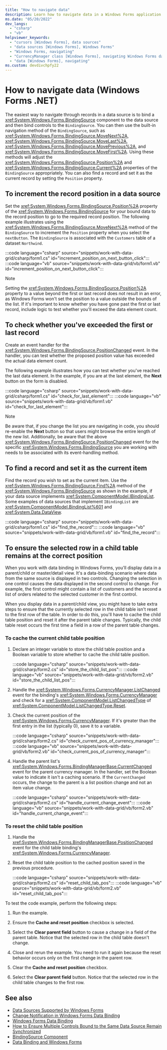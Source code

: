 ```yaml
---
title: "How to navigate data"
description: Learn how to navigate data in a Windows Forms application with a BindingSource component.
ms.date: "05/20/2022"
dev_langs:
  - "csharp"
  - "vb"
helpviewer_keywords: 
  - "cursors [Windows Forms], data sources"
  - "data sources [Windows Forms], Windows Forms"
  - "Windows Forms, navigating"
  - "CurrencyManager class [Windows Forms], navigating Windows Forms data"
  - "data [Windows Forms], navigating"
ms.custom: devdivchpfy22
---
```


# How to navigate data (Windows Forms .NET)

The easiest way to navigate through records in a data source is to bind a <xref:System.Windows.Forms.BindingSource> component to the data source and then bind controls to the `BindingSource`. You can then use the built-in navigation method of the `BindingSource`, such as <xref:System.Windows.Forms.BindingSource.MoveNext%2A>, <xref:System.Windows.Forms.BindingSource.MoveLast%2A>, <xref:System.Windows.Forms.BindingSource.MovePrevious%2A>, and <xref:System.Windows.Forms.BindingSource.MoveFirst%2A>. Using these methods will adjust the <xref:System.Windows.Forms.BindingSource.Position%2A> and <xref:System.Windows.Forms.BindingSource.Current%2A> properties of the `BindingSource` appropriately. You can also find a record and set it as the current record by setting the `Position` property.

## To increment the record position in a data source

Set the <xref:System.Windows.Forms.BindingSource.Position%2A> property of the <xref:System.Windows.Forms.BindingSource> for your bound data to the record position to go to the required record position. The following example illustrates using the <xref:System.Windows.Forms.BindingSource.MoveNext%2A> method of the `BindingSource` to increment the `Position` property when you select the `nextButton`. The `BindingSource` is associated with the `Customers` table of a dataset `Northwind`.

:::code language="csharp" source="snippets/work-with-data-grid/csharp/form1.cs" id="increment_position_on_next_button_click":::
:::code language="vb" source="snippets/work-with-data-grid/vb/form1.vb" id="increment_position_on_next_button_click":::

> [!NOTE]
> Setting the <xref:System.Windows.Forms.BindingSource.Position%2A> property to a value beyond the first or last record does not result in an error, as Windows Forms won't set the position to a value outside the bounds of the list. If it's important to know whether you have gone past the first or last record, include logic to test whether you'll exceed the data element count.

## To check whether you've exceeded the first or last record

Create an event handler for the <xref:System.Windows.Forms.BindingSource.PositionChanged> event. In the handler, you can test whether the proposed position value has exceeded the actual data element count.

The following example illustrates how you can test whether you've reached the last data element. In the example, if you are at the last element, the **Next** button on the form is disabled.

:::code language="csharp" source="snippets/work-with-data-grid/csharp/form1.cs" id="check_for_last_element":::
:::code language="vb" source="snippets/work-with-data-grid/vb/form1.vb" id="check_for_last_element":::

> [!NOTE]
> Be aware that, if you change the list you are navigating in code, you should re-enable the **Next** button so that users might browse the entire length of the new list. Additionally, be aware that the above <xref:System.Windows.Forms.BindingSource.PositionChanged> event for the specific <xref:System.Windows.Forms.BindingSource> you are working with needs to be associated with its event-handling method.

## To find a record and set it as the current item

Find the record you wish to set as the current item. Use the <xref:System.Windows.Forms.BindingSource.Find%2A> method of the <xref:System.Windows.Forms.BindingSource> as shown in the example, if your data source implements <xref:System.ComponentModel.IBindingList>. Some examples of data sources that implement `IBindingList` are <xref:System.ComponentModel.BindingList%601> and <xref:System.Data.DataView>.

:::code language="csharp" source="snippets/work-with-data-grid/csharp/form1.cs" id="find_the_record":::
:::code language="vb" source="snippets/work-with-data-grid/vb/form1.vb" id="find_the_record":::

## To ensure the selected row in a child table remains at the correct position

When you work with data binding in Windows Forms, you'll display data in a parent/child or master/detail view. It's a data-binding scenario where data from the same source is displayed in two controls. Changing the selection in one control causes the data displayed in the second control to change. For example, the first control might contain a list of customers and the second a list of orders related to the selected customer in the first control.

When you display data in a parent/child view, you might have to take extra steps to ensure that the currently selected row in the child table isn't reset to the first row of the table. In order to do this, you'll have to cache the child table position and reset it after the parent table changes. Typically, the child table reset occurs the first time a field in a row of the parent table changes.

### To cache the current child table position

01. Declare an integer variable to store the child table position and a Boolean variable to store whether to cache the child table position.

    :::code language="csharp" source="snippets/work-with-data-grid/csharp/form2.cs" id="store_the_child_list_pos":::
    :::code language="vb" source="snippets/work-with-data-grid/vb/form2.vb" id="store_the_child_list_pos":::

01. Handle the <xref:System.Windows.Forms.CurrencyManager.ListChanged> event for the binding's <xref:System.Windows.Forms.CurrencyManager> and check for a <xref:System.ComponentModel.ListChangedType> of <xref:System.ComponentModel.ListChangedType.Reset>.

01. Check the current position of the <xref:System.Windows.Forms.CurrencyManager>. If it's greater than the first entry in the list (typically 0), save it to a variable.

    :::code language="csharp" source="snippets/work-with-data-grid/csharp/form2.cs" id="check_current_pos_of_currency_manager":::
    :::code language="vb" source="snippets/work-with-data-grid/vb/form2.vb" id="check_current_pos_of_currency_manager":::

01. Handle the parent list's <xref:System.Windows.Forms.BindingManagerBase.CurrentChanged> event for the parent currency manager. In the handler, set the Boolean value to indicate it isn't a caching scenario. If the `CurrentChanged` occurs, the change to the parent is a list position change and not an item value change.

    :::code language="csharp" source="snippets/work-with-data-grid/csharp/form2.cs" id="handle_current_change_event":::
    :::code language="vb" source="snippets/work-with-data-grid/vb/form2.vb" id="handle_current_change_event":::

### To reset the child table position

01. Handle the <xref:System.Windows.Forms.BindingManagerBase.PositionChanged> event for the child table binding's <xref:System.Windows.Forms.CurrencyManager>.

01. Reset the child table position to the cached position saved in the previous procedure.

    :::code language="csharp" source="snippets/work-with-data-grid/csharp/form2.cs" id="reset_child_tab_pos":::
    :::code language="vb" source="snippets/work-with-data-grid/vb/form2.vb" id="reset_child_tab_pos":::

To test the code example, perform the following steps:

01. Run the example.

01. Ensure the **Cache and reset position** checkbox is selected.

01. Select the **Clear parent field** button to cause a change in a field of the parent table. Notice that the selected row in the child table doesn't change.

01. Close and rerun the example. You need to run it again because the reset behavior occurs only on the first change in the parent row.

01. Clear the **Cache and reset position** checkbox.

01. Select the **Clear parent field** button. Notice that the selected row in the child table changes to the first row.

## See also

- [Data Sources Supported by Windows Forms](/dotnet/desktop/winforms/data-sources-supported-by-windows-forms?view=netframeworkdesktop-4.8&preserve-view=true)
- [Change Notification in Windows Forms Data Binding](/dotnet/desktop/winforms/change-notification-in-windows-forms-data-binding?view=netframeworkdesktop-4.8&preserve-view=true)
- [Windows Forms Data Binding](/dotnet/desktop/winforms/windows-forms-data-binding?view=netframeworkdesktop-4.8&preserve-view=true)
- [How to Ensure Multiple Controls Bound to the Same Data Source Remain Synchronized](/dotnet/desktop/winforms/multiple-controls-bound-to-data-source-synchronized?view=netframeworkdesktop-4.8&preserve-view=true)
- [BindingSource Component](/dotnet/desktop/winforms/controls/bindingsource-component?view=netframeworkdesktop-4.8&preserve-view=true)
- [Data Binding and Windows Forms](/dotnet/desktop/winforms/data-binding-and-windows-forms?view=netframeworkdesktop-4.8&preserve-view=true)
